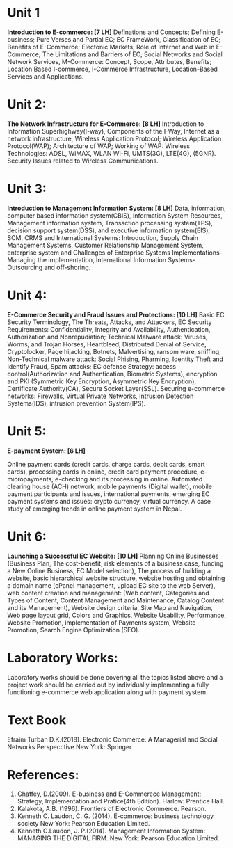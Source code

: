 # Unit 1

<p align="justify">

<b>Introduction to E-commerce: [7 LH]</b> 
Definations and Concepts; Defining E-business; Pure Verses and Partial EC; EC FrameWork, Classification of EC; Benefits of E-Commerce; Electonic Markets; Role of Internet and Web in E-Commerce; The Limitations and Barriers of EC; Social Networks and Social Network Services, M-Commerce: Concept, Scope, Attributes, Benefits; Location Based I-commerce, I-Commerce Infrastructure, Location-Based Services and Applications.
</p>

# Unit 2:

<p align="justify">

<b>The Network Infrastructure for E-Commerce: [8 LH]</b>
Introduction to Information Superhighway(I-way), Components of the I-Way, Internet as a network infrastructure, Wireless Application Protocol; Wireless Application Protocol(WAP); Architecture of WAP; Working of WAP: Wireless Technologies: ADSL, WiMAX, WLAN Wi-Fi, UMTS(3G), LTE(4G), (5GNR). Security Issues related to Wireless Communications.
</p>

# Unit 3:

<p align="justify">

<b>Introduction to Management Information System: [8 LH]</b>
Data, information, computer based information system(CBIS), Information System Resources, Management information system, Transaction processing system(TPS), decision support system(DSS), and executive information system(EIS), SCM, CRMS and International Systems: Introduction, Supply Chain Management Systems, Customer Relationship Management System, enterprise system and Challenges of Enterprise Systems Implementations- Managing the implementation, International Information Systems-Outsourcing and off-shoring.
</p>

# Unit 4:

<p align="justify">

<b>E-Commerce Security and Fraud Issues and Protections: [10 LH]</b>
Basic EC Security Terminology, The Threats, Attacks, and Attackers, EC Security Requirements: Confidentiality, Integrity and Availability, Authentication, Authorization and Nonrepudiation; Technical Malware attack: Viruses, Worms, and Trojan Horses, Heartbleed, Distributed Denial of Service, Cryptblocker, Page hijacking, Botnets, Malvertising, ransom ware, sniffing, Non-Technical malware attack: Social Phising, Pharming, Identity Theft and Identify Fraud, Spam attacks; EC defense Strategy: access control(Authorization and Authentication, Biometric Systems), encryption and PKI (Symmetric Key Encryption, Asymmetric Key Encryption), Certificate Authority(CA), Secure Socket Layer(SSL). Securing e-commerce networks: Firewalls, Virtual Private Networks, Intrusion Detection Systems(IDS), intrusion prevention System(IPS).
</p>

# Unit 5:

<p align="justify">

<b>E-payment System: [6 LH]</b>

Online payment cards (credit cards, charge cards, debit cards, smart cards), processing cards in online, credit card payment procedure, e-micropayments, e-checking and its processing in online. Automated clearing house (ACH) network, mobile payments (Digital wallet), mobile payment participants and issues, international payments, emerging EC payment systems and issues: crypto currency, virtual currency. A case study of emerging trends in online payment system in Nepal.
</p>

# Unit 6:

<p align="justify">

<b>Launching a Successful EC Website: [10 LH]</b>
Planning Online Businesses (Business Plan, The cost-benefit, risk elements of a business case, funding a New Online Business, EC Model selection), The process of building a website, basic hierarchical website structure, website hosting and obtaining a domain name (cPanel management, upload EC site to the web Server), web content creation and management: (Web content, Categories and Types of Content, Content Management and Maintenance, Catalog Content and its Management), Website design criteria, Site Map and Navigation, Web page layout grid, Colors and Graphics, Website Usability, Performance, Website Promotion, implementation of Payments system, Website Promotion, Search Engine Optimization (SEO).
</p>

# Laboratory Works:
<p>
Laboratory works should be done covering all the topics listed above and a project work should be carried out by individually implementing a fully functioning e-commerce web application along with payment system.
</p>

# Text Book
Efraim Turban D.K.(2018). Electronic Commerce: A Managerial and Social Networks Perspecctive New York: Springer

# References:

1. Chaffey, D.(2009). E-business and E-Commerece Management: Strategy, Implementation and Pratice(4th Edition). Harlow: Prentice Hall.
2. Kalakota, A.B. (1996). Frontiers of Electronic Commerce. Pearson.
3. Kenneth C. Laudon, C. G. (2014). E-commerce: business technology society New York: Pearson Education Limited.
4. Kenneth C.Laudon, J. P.(2014). Management Information System: MANAGING THE DIGITAL FIRM. New York: Pearson Education Limited.

